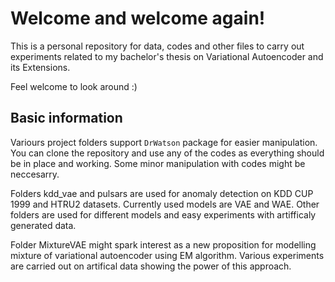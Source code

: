 # Welcome and welcome again!
This is a personal repository for data, codes and other files to carry out experiments related to my bachelor's thesis on Variational Autoencoder and its Extensions.

Feel welcome to look around :)

## Basic information
Variours project folders support `DrWatson` package for easier manipulation. You can clone the repository and use any of the codes as everything should be in place and working. Some minor manipulation with codes might be neccesarry.

Folders kdd_vae and pulsars are used for anomaly detection on KDD CUP 1999 and HTRU2 datasets. Currently used models are VAE and WAE. Other folders are used for different models and easy experiments with artifficaly generated data.

Folder MixtureVAE might spark interest as a new proposition for modelling mixture of variational autoencoder using EM algorithm. Various experiments are carried out on artifical data showing the power of this approach.
